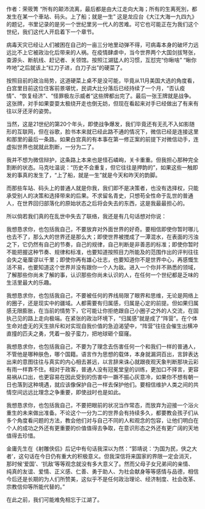 作者：荣筱箐 “所有的颠沛流离，最后都是由大江走向大海；所有的生离死別，都发生在某一个車站、码头。上了船；就是一生” 这是龙应台《大江大海一九四九》的题记，书里记录的是另一个世纪里另一代人的苦难。可它也可能正在为我们这个世纪，我们这代人开启着下一个章节。

病毒天灾已经让人们被困在自己的一亩三分地里动弹不得，可病毒本身的破坏力远远比不上它被政治化后带来的人祸。在疫情肆虐中，当今世界两个大国剑拔弩张，查源头、断航线、赶记者、关领馆。按照江湖猛人的习惯，互怼完“你瞅啥” “瞅你咋地”之后就该上“红刀子进，白刀子出”的硬菜了。

按照目前的政治局势，这道硬菜上桌不是没可能，毕竟从11月美国大选的角度看，白宫里目前这位住客前景堪忧，民调大比分落后已经持续了一个月，“否认疫情”、“恢复经济”、“怪罪极左示威者“这些牌都出完了。最后一张王牌就是战争。这张牌，对手如果耍耍太极绕开走也倒无妨，但现在看起来对手已经做出了有来有往以牙还牙的姿势。

当然，这是21世纪的第20个年头，即使战争爆发，我们毕竟还有无孔不入如影随形的互联网，但在谷歌，脸书本来就已经此路不通的情况下，微信已经是连接这里和那里的最后一条路。如果白宫真的有本事在第一修正案的前提下对微信动手，连虚拟世界也就就此割断，一分为二了。

我并不想为微信辩护，这条路上本来也是怪石嶙峋，关卡重重。但我担心那种完全割断的状态。马克吐温说：“历史不会重复，但它往往是押韵的”，如果这些一触即发的事真的发生了，“上了船，就是一生”就是今天和昨天的韵脚。

而那些车站、码头上的普通人就是你我，我们即不是决策者，也没有选择权，只能承受别人的决策和选择带来的后果。不求留名青史，只想苟全性命于乱世的普通人，在世界回归部落化的原始状态之后将会失去的东西，这是我最最担心的。

所以倘若我们真的在乱世中失去了联络，我还是有几句话想对你说：

我想恳求你，也包括我自己，不要放弃对外面世界的好奇。要相信即使你暂时哪儿也去不了，那么大的世界还是那么大；即使世界被搅成了一潭混水，在表面的污浊之下，它仍然有自己的节奏，自己的规律，自己判断是非善恶的标准；即使你暂时不能把握这种节奏、规律和标准，也要知道按照目力所能及的范围作出的评判往往会失之毫厘谬以千里；即使你再有雄心壮志，也要知道你不是世界中心，再感慨生活不易，也要知道这个世界并没有跟你一个人为敌。进入一个你并不熟悉的领域，了解那些你尚未了解的事，认识那些你尚未认识的人，在任何一个世纪都是乏味的生活里最大的乐趣。

我想恳求你，也包括我自己，不要被任何的界线局限了眼界和思维，无论是网络上的圈子，还是现实中的疆域。人都需要有归属感，归属是心定的前提。但如果归属感无限膨胀，在当前的情势下，它可能让你拒绝跟自己小圈子之外的人交流，在固执己见的路上走向极端。在紧张的政治环境下，“归属感”就是成了“阵营”。在个体生命对虚无的天生排斥和对实现自我价值的急迫渴望中，“阵营”往往会催生出横冲直撞的匹夫之勇，凭着一股子蛮力，把地球砸个窟窿。

我想恳求你，也包括我自己，不要为了理念去伤害任何一个和我们一样的普通人，不管他是哪种肤色，哪个国籍。语言作为思想的载体，本身就漏洞百出，言辞表达出来的意图往往与真实的内心相去甚远，以言辞来诛心就跟夜观天象判断那块云彩有雨一样靠不住。相对于政客，普通人没有冠冕堂皇的训练，更加口不择言，更容易祸从口出，也更容易在因此受到的伤害中一蹶不振心灰意冷，如果你不想有朝一日也落到这种境遇，就应该像保护自己一样去保护他们。要相信维护人类之间的共情空间远远比理念之争重要，即使战时也是如此。

我想恳求你，也包括我自己，不要把眼前的状况当作常态，而放弃为迎接一个浴火重生的未来做出准备。不论这个一分为二的世界会有持续多久，都要教会孩子们从多个角度看问题的方法，教会他们对与自己不同的人和观念的包容，让他们明白在个人的成功之外还有更重要的价值值得去争取，在意识形态之外还有更广阔的天地值得去珍惜。

金庸先生在《射雕侠侣》后记中有句话我深以为然：“郭靖说：‘为国为民，侠之大者’，这句话在今日仍有重大的积极意义。但我深信将来国家的界限一定会消灭，那时候‘爱国’、‘抗敌’等等观念就没有多大意义了。然而父母子女兄弟间的亲情、纯真的友谊、爱情、正义感、仁善、勇于助人、为社会献身等等感情与品德，相信今后还是长期的为人们所赞美，这似乎不是任何政治理论、经济制度、社会改革、宗教信仰等所能代替的。”

在此之前，我们可能难免相忘于江湖了。


